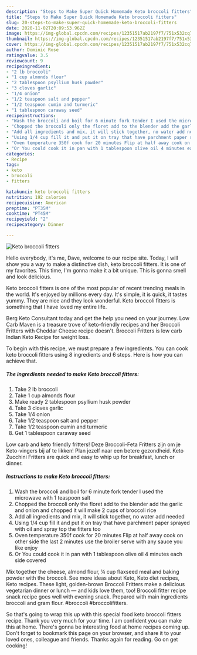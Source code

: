```yaml
---
description: "Steps to Make Super Quick Homemade Keto broccoli fitters"
title: "Steps to Make Super Quick Homemade Keto broccoli fitters"
slug: 20-steps-to-make-super-quick-homemade-keto-broccoli-fitters
date: 2020-11-02T20:09:53.962Z
image: https://img-global.cpcdn.com/recipes/12351517ab2197f7/751x532cq70/keto-broccoli-fitters-recipe-main-photo.jpg
thumbnail: https://img-global.cpcdn.com/recipes/12351517ab2197f7/751x532cq70/keto-broccoli-fitters-recipe-main-photo.jpg
cover: https://img-global.cpcdn.com/recipes/12351517ab2197f7/751x532cq70/keto-broccoli-fitters-recipe-main-photo.jpg
author: Dominic Rose
ratingvalue: 3.5
reviewcount: 9
recipeingredient:
- "2 lb broccoli"
- "1 cup almonds flour"
- "2 tablespoon psyllium husk powder"
- "3 cloves garlic"
- "1/4 onion"
- "1/2 teaspoon salt and pepper"
- "1/2 teaspoon cumin and turmeric"
- "1 tablespoon caraway seed"
recipeinstructions:
- "Wash the broccoli and boil for 6 minute fork tender I used the microwave with 1 teaspoon salt"
- "Chopped the broccoli only the floret add to the blender add the garlic and onion and chopped it will make 2 cups of broccoli rice"
- "Add all ingredients and mix, it will stick together, no water add needed"
- "Using 1/4 cup fill it and put it on tray that have parchment paper sprayed with oil and spray top the fitters too"
- "Oven temperature 350f cook for 20 minutes Flip at half away cook on other side the last 2 minutes use the broiler serve with any sauce you like enjoy"
- "Or You could cook it in pan with 1 tablespoon olive oil 4 minutes each side covered"
categories:
- Recipe
tags:
- keto
- broccoli
- fitters

katakunci: keto broccoli fitters 
nutrition: 192 calories
recipecuisine: American
preptime: "PT35M"
cooktime: "PT45M"
recipeyield: "2"
recipecategory: Dinner

---
```



![Keto broccoli fitters](https://img-global.cpcdn.com/recipes/12351517ab2197f7/751x532cq70/keto-broccoli-fitters-recipe-main-photo.jpg)

Hello everybody, it's me, Dave, welcome to our recipe site. Today, I will show you a way to make a distinctive dish, keto broccoli fitters. It is one of my favorites. This time, I'm gonna make it a bit unique. This is gonna smell and look delicious.

Keto broccoli fitters is one of the most popular of recent trending meals in the world. It's enjoyed by millions every day. It's simple, it is quick, it tastes yummy. They are nice and they look wonderful. Keto broccoli fitters is something that I have loved my entire life.

Berg Keto Consultant today and get the help you need on your journey. Low Carb Maven is a treasure trove of keto-friendly recipes and her Broccoli Fritters with Cheddar Cheese recipe doesn&#39;t. Broccoli Fritters is low carb Indian Keto Recipe for weight loss.


To begin with this recipe, we must prepare a few ingredients. You can cook keto broccoli fitters using 8 ingredients and 6 steps. Here is how you can achieve that.

<!--inarticleads1-->

##### The ingredients needed to make Keto broccoli fitters:

1. Take 2 lb broccoli
1. Take 1 cup almonds flour
1. Make ready 2 tablespoon psyllium husk powder
1. Take 3 cloves garlic
1. Take 1/4 onion
1. Take 1/2 teaspoon salt and pepper
1. Take 1/2 teaspoon cumin and turmeric
1. Get 1 tablespoon caraway seed


Low carb and keto friendly fritters! Deze Broccoli-Feta Fritters zijn om je Keto-vingers bij af te likken! Plan jezelf naar een betere gezondheid. Keto Zucchini Fritters are quick and easy to whip up for breakfast, lunch or dinner. 

<!--inarticleads2-->

##### Instructions to make Keto broccoli fitters:

1. Wash the broccoli and boil for 6 minute fork tender I used the microwave with 1 teaspoon salt
1. Chopped the broccoli only the floret add to the blender add the garlic and onion and chopped it will make 2 cups of broccoli rice
1. Add all ingredients and mix, it will stick together, no water add needed
1. Using 1/4 cup fill it and put it on tray that have parchment paper sprayed with oil and spray top the fitters too
1. Oven temperature 350f cook for 20 minutes Flip at half away cook on other side the last 2 minutes use the broiler serve with any sauce you like enjoy
1. Or You could cook it in pan with 1 tablespoon olive oil 4 minutes each side covered


Mix together the cheese, almond flour, ¼ cup flaxseed meal and baking powder with the broccoli. See more ideas about Keto, Keto diet recipes, Keto recipes. These light, golden-brown Broccoli Fritters make a delicious vegetarian dinner or lunch — and kids love them, too! Broccoli fitter recipe snack recipe goes well with evening snack. Prepared with main ingredients broccoli and gram flour. #broccoli #broccolifitters. 

So that's going to wrap this up with this special food keto broccoli fitters recipe. Thank you very much for your time. I am confident you can make this at home. There's gonna be interesting food at home recipes coming up. Don't forget to bookmark this page on your browser, and share it to your loved ones, colleague and friends. Thanks again for reading. Go on get cooking!
